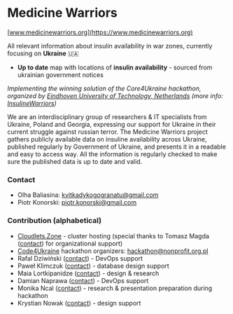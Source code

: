 # Medicine Warriors

[www.medicinewarriors.org](https://www.medicinewarriors.org)

All relevant information about insulin availability in war zones, currently focusing on **Ukraine** :ukraine:
- **Up to date** map with locations of **insulin availability** - sourced from ukrainian government notices

*Implementing the winning solution of the Core4Ukraine hackathon, organized by [Eindhoven University of Technology, Netherlands](https://www.tue.nl/en)
(more info: [InsulineWarriors](https://code4ukraine.devpost.com/project-gallery))*

We are an interdisciplinary group of researchers & IT specialists from Ukraine, Poland and Georgia, expressing our support for Ukraine in their current struggle against russian terror. The Medicine Warriors project gathers publicly available data on insuline availability across Ukraine, published regularly by Government of Ukraine, and presents it in a readable and easy to access way. All the information is regularly checked to make sure the published data is up to date and valid.


### Contact
- Olha Baliasina: [kvitkadykogogranatu@gmail.com](mailto:kvitkadykogogranatu@gmail.com)
- Piotr Konorski: [piotr.konorski@gmail.com](mailto:piotr.konorski@gmail.com)

### Contribution (alphabetical)
- [Cloudlets.Zone](http://cloudlets.zone) - cluster hosting (special thanks to Tomasz Magda ([contact](mailto:t.magda@produkcjachmur.pl)) for organizational support)
- [Code4Ukraine](https://www.nonprofit.org.pl) hackathon organizers: [hackathon@nonprofit.org.pl](mailto:hackathon@nonprofit.org.pl)
- Rafal Dziwiński ([contact](mailto:rafal.dziwinski@korbank.pl)) - DevOps support
- Paweł Klimczuk ([contact](mailto:pklimczu)) - database design support
- Maia Lortkipanidze ([contact](mailto:mashiko@uni.minerva.edu)) - design & research
- Damian Naprawa ([contact](mailto:damian@szkoladockera.pl)) - DevOps support
- Monika Ncal ([contact](mailto:mbnc0000@gmail.com)) - research & presentation preparation during hackathon
- Krystian Nowak ([contact](https://t.me/krystiannowak)) - design support